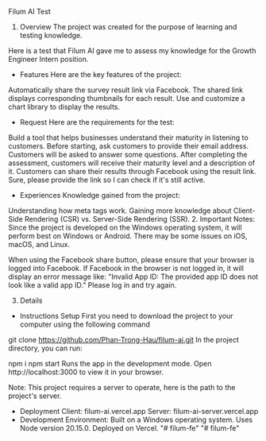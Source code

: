 Filum AI Test

1. Overview
   The project was created for the purpose of learning and testing knowledge.

Here is a test that Filum AI gave me to assess my knowledge for the Growth Engineer Intern position.

- Features
  Here are the key features of the project:

Automatically share the survey result link via Facebook.
The shared link displays corresponding thumbnails for each result.
Use and customize a chart library to display the results.

- Request
  Here are the requirements for the test:

Build a tool that helps businesses understand their maturity in listening to customers.
Before starting, ask customers to provide their email address.
Customers will be asked to answer some questions.
After completing the assessment, customers will receive their maturity level and a description of it.
Customers can share their results through Facebook using the result link.
Sure, please provide the link so I can check if it's still active.

- Experiences
  Knowledge gained from the project:

Understanding how meta tags work.
Gaining more knowledge about Client-Side Rendering (CSR) vs. Server-Side Rendering (SSR). 2. Important Notes:
Since the project is developed on the Windows operating system, it will perform best on Windows or Android. There may be some issues on iOS, macOS, and Linux.

When using the Facebook share button, please ensure that your browser is logged into Facebook. If Facebook in the browser is not logged in, it will display an error message like: "Invalid App ID: The provided app ID does not look like a valid app ID." Please log in and try again.

3. Details

- Instructions Setup
  First you need to download the project to your computer using the following command

git clone https://github.com/Phan-Trong-Hau/filum-ai.git
In the project directory, you can run:

npm i
npm start
Runs the app in the development mode.
Open http://localhost:3000 to view it in your browser.

Note: This project requires a server to operate, here is the path to the project's server.

- Deployment
  Client: filum-ai.vercel.app
  Server: filum-ai-server.vercel.app
- Development Environment:
  Built on a Windows operating system.
  Uses Node version 20.15.0.
  Deployed on Vercel.
"# filum-fe" 
"# filum-fe" 
